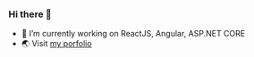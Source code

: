 ### Hi there 👋

- 🔭 I’m currently working on ReactJS, Angular, ASP.NET CORE
- 🌏 Visit <a href="https://hieund20.github.io/portfolio/" target="_blank" rel="noreferrer">my porfolio</a>

